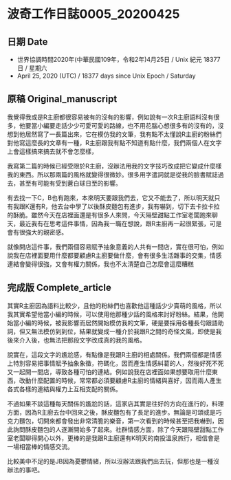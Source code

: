 [_metadata_:encoding]: - "utf-8"
[_metadata_:fileformat]: - "markdown"
[_metadata_:MIME_type]: - "text/plain"
[_metadata_:markdown_version]: - "commonmark version 0.29"
[_metadata_:markdown_spec]: - "https://spec.commonmark.org/0.29/"

# 波奇工作日誌0005_20200425 #

## 日期 Date ##

* 世界協調時間2020年(中華民國109年，令和2年)4月25日 / Unix 紀元 18377 日 / 星期六 
* April 25, 2020 (UTC) / 18377 days since Unix Epoch / Saturday 

## 原稿 Original_manuscript ##

我覺得我或是R主廚都很容易被有的沒有的影響，例如說有一次R主廚語料沒有很多，他要當小編要走話少少可愛可愛的路線，也不用花腦心想很多有的沒有的，沒想到他居然寫了一長篇出來，它在模仿我的文筆，我有點不太懂說R主廚的粉絲們對他寫這麼長的文章有一種，R主廚跟我有點不知道有點什麼，我們兩個人在文字上會這樣搞來搞去就不會怎麼樣，

我寫第二篇的時候已經受限於R主廚，沒辦法用我的文字技巧改成把它變成什麼樣我的東西。所以那兩篇的風格就變得很微妙。很多用字遣詞就是從我的臉書賦誌過去，甚至有可能有受到蒼白球日至的影響。

有去找一下C，B也有跑來，本來明天要跟我們去，它又不能去了，所以明天就只有我跟K還有R，他去台中學了以後酥皮麵包有進步，我有嚇到，切下去卡拉卡拉的酥脆。雖然今天在店裡面還是有很多人來問，今天隔壁甜點工作室老闆跑來聊天，最近我有在思考這件事情，因為我一職在想說，跟R主廚再一起很緊張，可是會有很強大的親密感。

就像開店這件事，我們兩個容易賦予抽象意義的人共有一間店，實在很可怕，例如說我在店裡面要用什麼都要顧慮R主廚要做什麼，會有很多生活雜事的交集，情感連結會變得很強，又會有權力關係，我也不太清楚自己怎麼會這麼糟糕

## 完成版 Complete_article ##

其實R主廚因為語料比較少，且他的粉絲們也喜歡他這種話少少賣萌的風格，所以我其實希望他當小編的時候，可以使用他那種少話的風格來討好粉絲。結果，他開始當小編的時候，被我影響而居然開始模仿我的文筆，硬是要採用各種長句跟語助詞，但又無法模仿到到位，結果就變成一種介於我跟R之間的奇怪文風，即使是我後來介入後，也無法把那段文字改成真的我的風格。

說實在，這段文字的尷尬感，有點像是我跟R主廚的相處關係。我們兩個都是情感上特別容易把事情賦予抽象象徵，符碼化，因而產生情感糾葛的人，然後好死不死又一起開一間店，導致各種可怕的連結。例如說我在店裡面如果想要取用什麼東西，改動什麼配置的時候，常常都必須要顧慮R主廚的情緒與喜好，因而兩人產生各式各樣的連結與權力上互相支配的關係。

不過如果不談這種每天關係的尷尬的話，這家店其實是往好的方向在進行的，料理方面，因為R主廚去台中回來之後，酥皮麵包有了長足的進步。無論是可頌或是巧克力麵包，切開來都會發出非常清脆的樂音，第一次看到的時候甚至把我嚇到，因此詢問酥皮麵包的人逐漸開始多了起來。社群情感方面，除了今天跟隔壁甜點工作室老闆聊得開心以外，更棒的是我跟R主廚還有K明天的南投溫泉旅行，相信會是一場相當棒的情感交流。

比較美中不足的是JB因為憂鬱情緒，所以沒辦法跟我們出去玩，但那也是一種沒辦法的事吧。